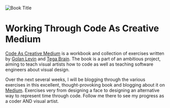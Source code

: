 ![Book Title](https://i5.walmartimages.com/asr/ca8c7720-2927-4ef9-a011-4e4d9d68da96.a47be85b9d108ca2205e023ae921906f.jpeg?odnWidth=612&odnHeight=612&odnBg=ffffff)

# Working Through Code As Creative Medium

[Code As Creative Medium](https://www.amazon.com/Code-Creative-Medium-Handbook-Computational/dp/0262542048/ref=sr_1_1?crid=DVYAPBSLE31&dchild=1&keywords=golan+levin&qid=1620660304&sprefix=tokyo+dri%2Caps%2C231&sr=8-1) is a workbook and collection of exercises written by [Golan Levin](http://www.flong.com/) and [Tega Brain](http://www.tegabrain.com/). The book is a part of an ambitious project, aiming to teach visual artists how to code as well as teaching software engineers about visual design.

Over the next several weeks, I will be blogging through the various exercises in this excellent, thought-provoking book and blogging about it on [Medium](https://marthaller-jr.medium.com/). Exercises very from designing a face to designing an alternative way to represent time through code. Follow me there to see my progress as a coder AND visual artist.
